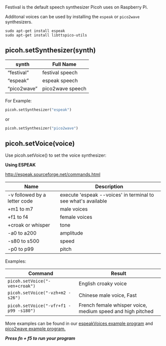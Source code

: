 Festival is the default speech synthesizer Picoh uses on Raspberry Pi.

Additonal voices can be used by installing the ```espeak``` or ```pico2wave``` synthesizers.

 ```
 sudo apt-get install espeak
 sudo apt-get install libttspico-utils
 ```

picoh.setSynthesizer(synth)
----------

| synth | Full Name |
|----|-------- |
| “festival” | festival speech |
| “espeak” | espeak speech |
| “pico2wave” | pico2wave speech |


For Example:
```python
picoh.setSynthesizer("espeak")
```

or 

```python
picoh.setSynthesizer("pico2wave")
```

picoh.setVoice(voice)
------

Use picoh.setVoice() to set the voice synthesizer:

<b>Using ESPEAK</b>

http://espeak.sourceforge.net/commands.html<br>

| Name| Description|
| --- |------|
| -v followed by a letter code| execute 'espeak --voices' in terminal to see what's available |
|   +m1 to m7   | male voices |
|   +f1 to f4   | female voices |
|   +croak or whisper   | tone |
|   -a0 to a200   | amplitude |
|   -s80 to s500   | speed |
|   -p0 to p99   | pitch |


Examples:<br>

| Command | Result |
| ------ | ------- |
| ``picoh.setVoice("-ven+croak")`` | English croaky voice |
| ``picoh.setVoice("-vzh+m2 -s26")`` | Chinese male voice, Fast |
| ``picoh.setVoice("-vfr+f1 -p99 -s180")`` | French female whisper voice, medium speed and high pitched |

More examples can be found in our [espeakVoices example program](https://github.com/ohbot/picoh-python/raw/master/examples/Pi/espeakVoices.py)  and  [pico2wave example program.](https://github.com/ohbot/picoh-python/raw/master/examples/Pi/pico2waveSpeech.py)


**_Press fn + f5 to run your program_**

